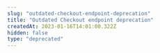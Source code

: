 ```yaml
---
slug: "outdated-checkout-endpoint-deprecation"
title: "Outdated Checkout endpoint deprecation"
createdAt: 2023-01-16T14:01:00.322Z
hidden: false
type: "deprecated"
---
```


